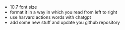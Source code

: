 - 10.7 font size 
- format it in a way in which you read from left to right 
- use harvard actions words with chatgpt 
- add some new stuff and update you github repository 